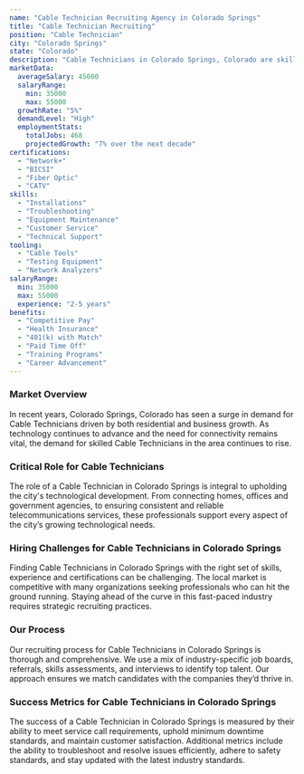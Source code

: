 ```yaml
---
name: "Cable Technician Recruiting Agency in Colorado Springs"
title: "Cable Technician Recruiting"
position: "Cable Technician"
city: "Colorado Springs"
state: "Colorado"
description: "Cable Technicians in Colorado Springs, Colorado are skilled professionals responsible for installing, maintaining, and repairing cable systems for television and internet services."
marketData:
  averageSalary: 45000
  salaryRange:
    min: 35000
    max: 55000
  growthRate: "5%"
  demandLevel: "High"
  employmentStats:
    totalJobs: 468
    projectedGrowth: "7% over the next decade"
certifications:
  - "Network+"
  - "BICSI"
  - "Fiber Optic"
  - "CATV"
skills:
  - "Installations"
  - "Troubleshooting"
  - "Equipment Maintenance"
  - "Customer Service"
  - "Technical Support"
tooling:
  - "Cable Tools"
  - "Testing Equipment"
  - "Network Analyzers"
salaryRange:
  min: 35000
  max: 55000
  experience: "2-5 years"
benefits:
  - "Competitive Pay"
  - "Health Insurance"
  - "401(k) with Match"
  - "Paid Time Off"
  - "Training Programs"
  - "Career Advancement"
---
```


### Market Overview
In recent years, Colorado Springs, Colorado has seen a surge in demand for Cable Technicians driven by both residential and business growth. As technology continues to advance and the need for connectivity remains vital, the demand for skilled Cable Technicians in the area continues to rise.

### Critical Role for Cable Technicians
The role of a Cable Technician in Colorado Springs is integral to upholding the city's technological development. From connecting homes, offices and government agencies, to ensuring consistent and reliable telecommunications services, these professionals support every aspect of the city’s growing technological needs.

### Hiring Challenges for Cable Technicians in Colorado Springs
Finding Cable Technicians in Colorado Springs with the right set of skills, experience and certifications can be challenging. The local market is competitive with many organizations seeking professionals who can hit the ground running. Staying ahead of the curve in this fast-paced industry requires strategic recruiting practices.

### Our Process
Our recruiting process for Cable Technicians in Colorado Springs is thorough and comprehensive. We use a mix of industry-specific job boards, referrals, skills assessments, and interviews to identify top talent. Our approach ensures we match candidates with the companies they’d thrive in.

### Success Metrics for Cable Technicians in Colorado Springs
The success of a Cable Technician in Colorado Springs is measured by their ability to meet service call requirements, uphold minimum downtime standards, and maintain customer satisfaction. Additional metrics include the ability to troubleshoot and resolve issues efficiently, adhere to safety standards, and stay updated with the latest industry standards.